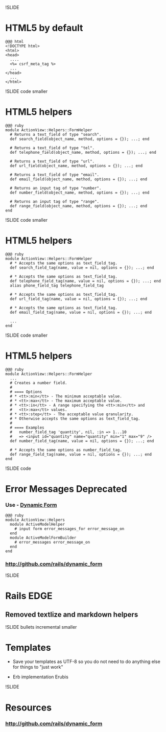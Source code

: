 !SLIDE
# HTML5 by default #

    @@@ html
    <!DOCTYPE html>
    <html>
    <head>
      ....
      <%= csrf_meta_tag %>
      ...
    </head>
      ...
    </html>

!SLIDE code smaller
# HTML5 helpers #

    @@@ ruby
    module ActionView::Helpers::FormHelper
      # Returns a text_field of type "search".
      def search_field(object_name, method, options = {}); ...; end

      # Returns a text_field of type "tel".
      def telephone_field(object_name, method, options = {}); ...; end

      # Returns a text_field of type "url".
      def url_field(object_name, method, options = {}); ...; end

      # Returns a text_field of type "email".
      def email_field(object_name, method, options = {}); ...; end

      # Returns an input tag of type "number".
      def number_field(object_name, method, options = {}); ...; end

      # Returns an input tag of type "range".
      def range_field(object_name, method, options = {}); ...; end
    end

!SLIDE code smaller
# HTML5 helpers #

    @@@ ruby
    module ActionView::Helpers::FormHelper
      # * Accepts the same options as text_field_tag.
      def search_field_tag(name, value = nil, options = {}); ...; end

      # * Accepts the same options as text_field_tag.
      def telephone_field_tag(name, value = nil, options = {}); ...; end
      alias phone_field_tag telephone_field_tag

      # * Accepts the same options as text_field_tag.
      def url_field_tag(name, value = nil, options = {}); ...; end

      # * Accepts the same options as text_field_tag.
      def email_field_tag(name, value = nil, options = {}); ...; end

      ...
    end

!SLIDE code smaller
# HTML5 helpers #

    @@@ ruby
    module ActionView::Helpers::FormHelper
      ...
      # Creates a number field.
      #
      # ==== Options
      # * <tt>:min</tt> - The minimum acceptable value.
      # * <tt>:max</tt> - The maximum acceptable value.
      # * <tt>:in</tt> - A range specifying the <tt>:min</tt> and
      #   <tt>:max</tt> values.
      # * <tt>:step</tt> - The acceptable value granularity.
      # * Otherwise accepts the same options as text_field_tag.
      #
      # ==== Examples
      #   number_field_tag 'quantity', nil, :in => 1...10
      #   => <input id="quantity" name="quantity" min="1" max="9" />
      def number_field_tag(name, value = nil, options = {}); ...; end

      # * Accepts the same options as number_field_tag.
      def range_field_tag(name, value = nil, options = {}); ...; end
    end

!SLIDE code
# Error Messages Deprecated #

### Use - [Dynamic Form](http://github.com/rails/dynamic_form "Dynamic Form") ###

    @@@ ruby
    module ActionView::Helpers
      module ActiveModelHelper
        # input form error_messages_for error_message_on
      end
      module ActiveModelFormBuilder
        # error_messages error_message_on
      end
    end

### http://github.com/rails/dynamic_form

!SLIDE
# Rails EDGE #
## Removed textlize and markdown helpers ##

!SLIDE bullets incremental smaller
# Templates #

* Save your templates as UTF-8 so you do not need to do anything else for things to "just work"

* Erb implementation Erubis

!SLIDE
# Resources #

### http://github.com/rails/dynamic_form